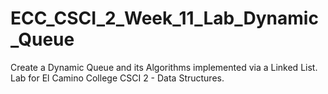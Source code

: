 # ECC_CSCI_2_Week_11_Lab_Dynamic_Queue
Create a Dynamic Queue and its Algorithms implemented via a Linked List. Lab for El Camino College CSCI 2 - Data Structures.
